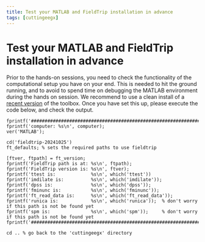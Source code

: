 ```yaml
---
title: Test your MATLAB and FieldTrip installation in advance
tags: [cuttingeegx]
---
```


# Test your MATLAB and FieldTrip installation in advance

Prior to the hands-on sessions, you need to check the functionality of the computational setup you have on your end. This is needed to hit the ground running, and to avoid to spend time on debugging the MATLAB environment during the hands on session. We recommend to use a clean install of a [recent version](https://github.com/fieldtrip/fieldtrip/releases/tag/20241025) of the toolbox. Once you have set this up, please execute the code below, and check the output.

    fprintf('################################################################\n');
    fprintf('computer: %s\n', computer);
    ver('MATLAB');

    cd('fieldtrip-20241025')
    ft_defaults; % sets the required paths to use fieldtrip

    [ftver, ftpath] = ft_version;
    fprintf('FieldTrip path is at: %s\n', ftpath);
    fprintf('FieldTrip version is: %s\n', ftver);
    fprintf('ttest is:             %s\n', which('ttest'))
    fprintf('imdilate is:          %s\n', which('imdilate'));
    fprintf('dpss is:              %s\n', which('dpss'));
    fprintf('fminunc is:           %s\n', which('fminunc'));
    fprintf('ft_read_data is:      %s\n', which('ft_read_data'));
    fprintf('runica is:            %s\n', which('runica'));  % don't worry if this path is not be found yet
    fprintf('spm is:               %s\n', which('spm'));     % don't worry if this path is not be found yet
    fprintf('################################################################\n');

    cd .. % go back to the 'cuttingeegx' directory
